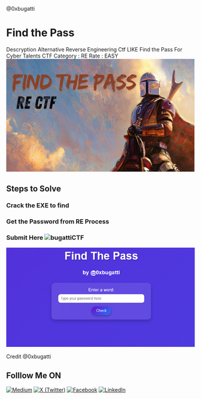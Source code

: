 
@0xbugatti
# Find the Pass
Descryption Alternative Reverse Engineering Ctf LIKE Find the Pass For Cyber Talents CTF
Category : RE
Rate : EASY
![CTF](images/rectf.png)
## Steps to Solve 

### Crack the EXE to find
### Get the Password from RE Process 
### Submit Here ![bugattiCTF](https://ctf-1.0xbugatti.com/)
![site](images/ftp.png)

Credit
@0xbugatti

## Folllow  Me ON 

[![Medium](https://img.shields.io/badge/Medium-%2312100E.svg?style=for-the-badge&logo=medium&logoColor=white)](https://medium.com/@0xbugatti)
[![X (Twitter)](https://img.shields.io/badge/X-%231DA1F2.svg?style=for-the-badge&logo=twitter&logoColor=white)](https://x.com/0xbugatti)
[![Facebook](https://img.shields.io/badge/Facebook-%231877F2.svg?style=for-the-badge&logo=facebook&logoColor=white)](https://facebook.com/0xbugatti)
[![LinkedIn](https://img.shields.io/badge/LinkedIn-%230A66C2.svg?style=for-the-badge&logo=linkedin&logoColor=white)](https://linkedin.com/in/mohamed-nasr-ab5619216/)
